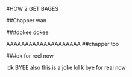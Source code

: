 #HOW 2 GET BAGES

##Chapper wan

###dokee dokee

AAAAAAAAAAAAAAAAAAAA
##chapper too

###ok for reel now

idk
BYEE
also this is a joke lol
k bye for real now